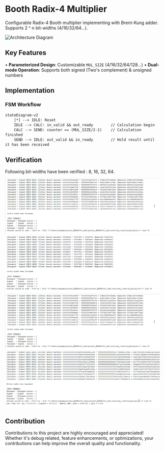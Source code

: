 # Booth Radix-4 Multiplier 
Configurable Radix-4 Booth multiplier implementing with Brent-Kung adder. Supports 2 ^ n bit-widths (4/16/32/64...).

<img src="png/architecture.png" alt="Architecture Diagram" width="600"/>

## Key Features
• **Parameterized Design**: Customizable `MUL_SIZE` (4/16/32/64/128...)
• **Dual-mode Operation**: Supports both signed (Two's complement) & unsigned numbers

## Implementation
### FSM Workflow
```mermaid
stateDiagram-v2
    [*] --> IDLE: Reset
    IDLE --> CALC: in_valid && out_ready        // Calculation begin
    CALC --> SEND: counter == (MUL_SIZE/2-1)    // Calculation finished
    SEND --> IDLE: out_valid && in_ready        // Hold result until it has been received
```
## Verification
Following bit-widths have been verified : 8, 16, 32, 64.

![8-bit](png/32bit.png)
![16-bit](png/16bit.png)
![32-bit](png/32bit.png)
![64-bit](png/64bit.png)

## Contribution
Contributions to this project are highly encouraged and appreciated! Whether it's debug related, feature enhancements, or optimizations, your contributions can help improve the overall quality and functionality.